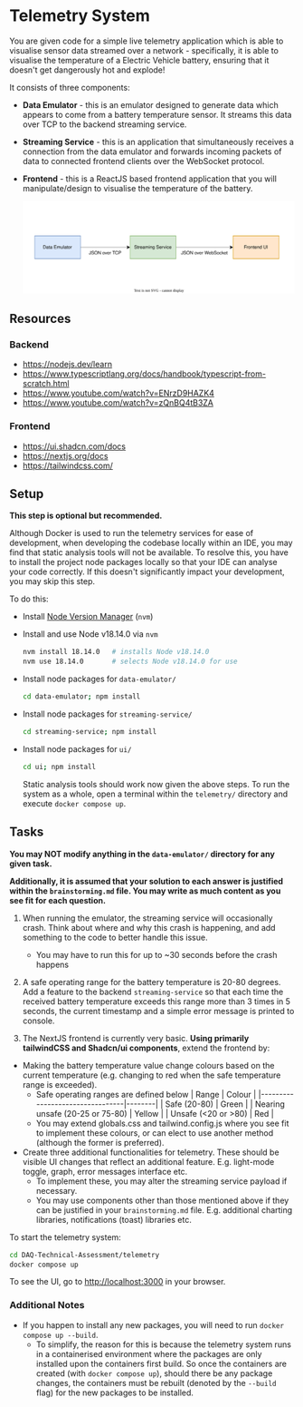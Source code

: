 # Telemetry System

You are given code for a simple live telemetry application which is able to visualise sensor data streamed over a network - specifically, it is able to visualise the temperature of a Electric Vehicle battery, ensuring that it doesn't get dangerously hot and explode!

It consists of three components:

- **Data Emulator** - this is an emulator designed to generate data which appears to come from a battery temperature sensor. It streams this data over TCP to the backend streaming service.

- **Streaming Service** - this is an application that simultaneously receives a connection from the data emulator and forwards incoming packets of data to connected frontend clients over the WebSocket protocol.

- **Frontend** - this is a ReactJS based frontend application that you will manipulate/design to visualise the temperature of the battery.

  ![system-flow](./system-flow.svg)

## Resources

### Backend

- https://nodejs.dev/learn
- https://www.typescriptlang.org/docs/handbook/typescript-from-scratch.html
- https://www.youtube.com/watch?v=ENrzD9HAZK4
- https://www.youtube.com/watch?v=zQnBQ4tB3ZA

### Frontend

- https://ui.shadcn.com/docs
- https://nextjs.org/docs
- https://tailwindcss.com/

## Setup

**This step is optional but recommended.**

Although Docker is used to run the telemetry services for ease of development, when developing the codebase locally within an IDE, you may find that static analysis tools will not be available. To resolve this, you have to install the project node packages locally so that your IDE can analyse your code correctly. If this doesn't significantly impact your development, you may skip this step.

To do this:

- Install [Node Version Manager](https://github.com/nvm-sh/nvm?tab=readme-ov-file#installing-and-updating) (`nvm`)

- Install and use Node v18.14.0 via `nvm`

  ```bash
  nvm install 18.14.0   # installs Node v18.14.0
  nvm use 18.14.0       # selects Node v18.14.0 for use
  ```

- Install node packages for `data-emulator/`
  ```bash
  cd data-emulator; npm install
  ```
- Install node packages for `streaming-service/`
  ```bash
  cd streaming-service; npm install
  ```
- Install node packages for `ui/`

  ```bash
  cd ui; npm install
  ```

  Static analysis tools should work now given the above steps. To run the system as a whole, open a terminal within the `telemetry/` directory and execute `docker compose up`.

## Tasks

**You may NOT modify anything in the `data-emulator/` directory for any given task.**

**Additionally, it is assumed that your solution to each answer is justified within the `brainstorming.md` file. You may write as much content as you see fit for each question.**

1. When running the emulator, the streaming service will occasionally crash. Think about where and why this crash is happening, and add something to the code to better handle this issue.

   - You may have to run this for up to ~30 seconds before the crash happens

2. A safe operating range for the battery temperature is 20-80 degrees. Add a feature to the backend `streaming-service` so that each time the received battery temperature exceeds this range more than 3 times in 5 seconds, the current timestamp and a simple error message is printed to console.

3. The NextJS frontend is currently very basic. **Using primarily tailwindCSS and Shadcn/ui components**, extend the frontend by:

- Making the battery temperature value change colours based on the current temperature (e.g. changing to red when the safe temperature range is exceeded).
  - Safe operating ranges are defined below
    | Range | Colour |
    |---------------------------------|--------|
    | Safe (20-80) | Green |
    | Nearing unsafe (20-25 or 75-80) | Yellow |
    | Unsafe (<20 or >80) | Red |
  - You may extend globals.css and tailwind.config.js where you see fit to implement these colours, or can elect to use another method (although the former is preferred).
- Create three additional functionalities for telemetry. These should be visible UI changes that reflect an additional feature. E.g. light-mode toggle, graph, error messages interface etc.
  - To implement these, you may alter the streaming service payload if necessary.
  - You may use components other than those mentioned above if they can be justified in your `brainstorming.md` file. E.g. additional charting libraries, notifications (toast) libraries etc.

To start the telemetry system:

```bash
cd DAQ-Technical-Assessment/telemetry
docker compose up
```

To see the UI, go to [http://localhost:3000](http://localhost:3000) in your browser.

### Additional Notes

- If you happen to install any new packages, you will need to run `docker compose up --build`.
  - To simplify, the reason for this is because the telemetry system runs in a containerised environment where the packages are only installed upon the containers first build. So once the containers are created (with `docker compose up`), should there be any package changes, the containers must be rebuilt (denoted by the `--build` flag) for the new packages to be installed.
